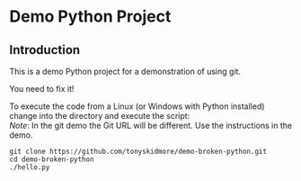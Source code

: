 # Demo Python Project

## Introduction

This is a demo Python project for a demonstration of using git.  

You need to fix it!

To execute the code from a Linux (or Windows with Python installed) change into the directory and execute the script:  
*Note*: In the git demo the Git URL will be different.  Use the instructions in the demo. 

```
git clone https://github.com/tonyskidmore/demo-broken-python.git
cd demo-broken-python
./hello.py
```
